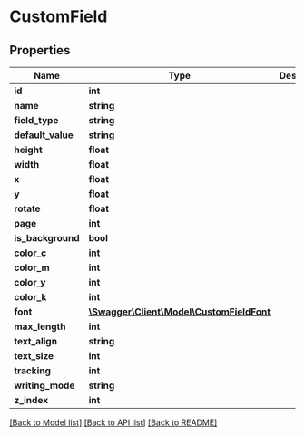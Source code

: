# CustomField

## Properties
Name | Type | Description | Notes
------------ | ------------- | ------------- | -------------
**id** | **int** |  | [optional] 
**name** | **string** |  | [optional] 
**field_type** | **string** |  | [optional] 
**default_value** | **string** |  | [optional] 
**height** | **float** |  | [optional] 
**width** | **float** |  | [optional] 
**x** | **float** |  | [optional] 
**y** | **float** |  | [optional] 
**rotate** | **float** |  | [optional] 
**page** | **int** |  | [optional] 
**is_background** | **bool** |  | [optional] 
**color_c** | **int** |  | [optional] 
**color_m** | **int** |  | [optional] 
**color_y** | **int** |  | [optional] 
**color_k** | **int** |  | [optional] 
**font** | [**\Swagger\Client\Model\CustomFieldFont**](CustomFieldFont.md) |  | [optional] 
**max_length** | **int** |  | [optional] 
**text_align** | **string** |  | [optional] 
**text_size** | **int** |  | [optional] 
**tracking** | **int** |  | [optional] 
**writing_mode** | **string** |  | [optional] 
**z_index** | **int** |  | [optional] 

[[Back to Model list]](../README.md#documentation-for-models) [[Back to API list]](../README.md#documentation-for-api-endpoints) [[Back to README]](../README.md)


